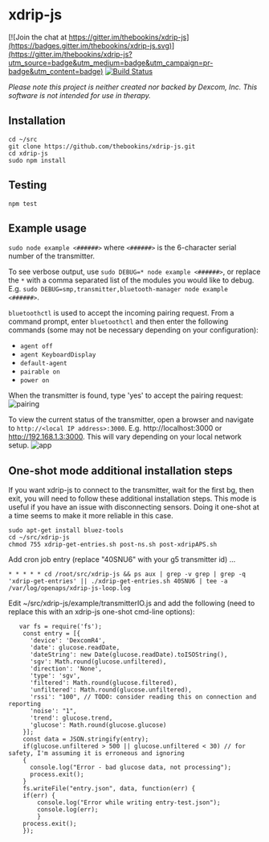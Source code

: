 # xdrip-js

[![Join the chat at https://gitter.im/thebookins/xdrip-js](https://badges.gitter.im/thebookins/xdrip-js.svg)](https://gitter.im/thebookins/xdrip-js?utm_source=badge&utm_medium=badge&utm_campaign=pr-badge&utm_content=badge)
[![Build Status](https://travis-ci.org/thebookins/xdrip-js.svg?branch=master)](https://travis-ci.org/thebookins/xdrip-js)

*Please note this project is neither created nor backed by Dexcom, Inc. This software is not intended for use in therapy.*

## Installation
```
cd ~/src
git clone https://github.com/thebookins/xdrip-js.git
cd xdrip-js
sudo npm install
```
## Testing
```
npm test
```

## Example usage
`sudo node example <######>` where `<######>` is the 6-character serial number of the transmitter.

To see verbose output, use `sudo DEBUG=* node example <######>`, or replace the `*` with a comma separated list of the modules you would like to debug. E.g. `sudo DEBUG=smp,transmitter,bluetooth-manager node example <######>`.

`bluetoothctl` is used to accept the incoming pairing request. From a command prompt, enter `bluetoothctl` and then enter the following commands (some may not be necessary depending on your configuration):
 - `agent off`
 - `agent KeyboardDisplay`
 - `default-agent`
 - `pairable on`
 - `power on`

When the transmitter is found, type 'yes' to accept the pairing request:
![pairing](https://user-images.githubusercontent.com/12263040/29741707-29713598-8ab5-11e7-8a0a-73a7202e3dbd.png)

To view the current status of the transmitter, open a browser and navigate to `http://<local IP address>:3000`. E.g. http://localhost:3000 or http://192.168.1.3:3000. This will vary depending on your local network setup.
![app](https://user-images.githubusercontent.com/12263040/29741914-36d4bfe4-8ab9-11e7-891e-6c23263db499.png)

## One-shot mode additional installation steps
If you want xdrip-js to connect to the transmitter, wait for the first bg, then exit, you will need to follow these additional installation steps. This mode is useful if you have an issue with disconnecting sensors. Doing it one-shot at a time seems to make it more reliable in this case.

```
sudo apt-get install bluez-tools
cd ~/src/xdrip-js
chmod 755 xdrip-get-entries.sh post-ns.sh post-xdripAPS.sh
```

Add cron job entry (replace "40SNU6" with your g5 transmitter id) ...
```
* * * * * cd /root/src/xdrip-js && ps aux | grep -v grep | grep -q 'xdrip-get-entries' || ./xdrip-get-entries.sh 40SNU6 | tee -a /var/log/openaps/xdrip-js-loop.log
```

Edit ~/src/xdrip-js/example/transmitterIO.js and add the following (need to replace this with an xdrip-js one-shot cmd-line options):

```
   var fs = require('fs');
    const entry = [{
      'device': 'DexcomR4',
      'date': glucose.readDate,
      'dateString': new Date(glucose.readDate).toISOString(),
      'sgv': Math.round(glucose.unfiltered),
      'direction': 'None',
      'type': 'sgv',
      'filtered': Math.round(glucose.filtered),
      'unfiltered': Math.round(glucose.unfiltered),
      'rssi': "100", // TODO: consider reading this on connection and reporting
      'noise': "1",
      'trend': glucose.trend,
      'glucose': Math.round(glucose.glucose)
    }];
    const data = JSON.stringify(entry);
    if(glucose.unfiltered > 500 || glucose.unfiltered < 30) // for safety, I'm assuming it is erroneous and ignoring 
    {
      console.log("Error - bad glucose data, not processing");
      process.exit();
    }
    fs.writeFile("entry.json", data, function(err) {
    if(err) {
        console.log("Error while writing entry-test.json");
        console.log(err);
        }
    process.exit();
    });
```
